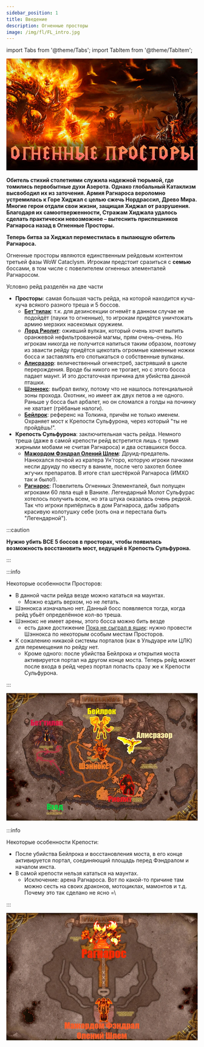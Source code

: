 ```yaml
---
sidebar_position: 1
title: Введение
description: Огненные просторы
image: /img/fl/FL_intro.jpg
---
```


import Tabs from '@theme/Tabs';
import TabItem from '@theme/TabItem';

<div className="text--center">

![FL](/img/fl/FL_intro.jpg)
</div>

<div className="text--center lore_text">

**Обитель стихий столетиями служила надежной тюрьмой, где томились первобытные духи Азерота. Однако глобальный Катаклизм
высвободил их из заточения. Армия Рагнароса вероломно устремилась к Горе Хиджал с целью сжечь Нордрассил, Древо Мира.
Многие герои отдали свои жизни, защищая Хиджал от разрушения. Благодаря их самоотверженности, Стражам Хиджала удалось
сделать практически невозможное – вытеснить приспешников Рагнароса назад в Огненные Просторы.**

**Теперь битва за Хиджал переместилась в пылающую обитель Рагнароса.**

</div>

Огненные просторы являются единственным рейдовым контентом третьей фазы WoW Cataclysm. Игрокам предстоит сразиться с
**семью** боссами, в том числе с повелителем огненных элементалей Рагнаросом.

Условно рейд разделён на две части

- <span className="dmg-fire">**Просторы**</span>: самая большая часть рейда, на которой находится куча-куча всякого разного треша и 5 боссов.
    - [**Бет'тилак**](fl/Bethtilac.md): т.к. для дезинсекции огнемёт в данном случае не подойдёт (пауки то огненные), то
      игрокам придётся уничтожать армию мерзких насекомых оружием.
    - [**Лорд Риолит**](fl/Rhyolith.md): оживший вулкан, который очень хочет выпить оранжевой нефильтрованной магмы,
      прям очень-очень. Но игрокам никогда не получится напиться таким образом,
      поэтому из зваисти рейду придётся щекотать огромные каменные ножки босса и заставлять его спотыкаться о
      собственные вулканы.
    - [**Алисразор**](fl/Alysrazor.md): величественный огнеястреб, застрявший в цикле перерождения. Вроде бы никого не
      трогает, но с этого босса падает маунт. И это достаточная причина для убийства данной пташки.
    - [**Шэннокс**](fl/Shannox.md): выбрал вилку, потому что не нашлось потенциальной зоны прохода.
      Охотник, но имеет аж двух петов а не одного. Раньше у босса был арбалет, но он сломался а голды на починку не хватает (грёбаные налоги).
    - [**Бейлрок**](fl/Baleroc.md): референс на Толкина, причём не только именем. Охраняет мост к Крепости Сульфурона,
      через который "ты не пройдёшь!".
- <span className="dmg-fire"><b>Крепость Сульфурона</b></span>: заключительная часть рейда. Немного треша (даже в самой крепости рейд встретится лишь с
  тремя жирными мобами не считая Рагнароса) и два оставшихся босса.
    - [**Мажордом Фэндрал Олений Шлем**](fl/Majordomo_Staghelm.md): Друид-предатель. Нанюхался почвой из кратера
      Ун'горо, которую игроки пачками несли друиду по квесту в ваниле, после чего захотел более жгучих препаратов. В
      итоге стал шестёркой Рагнароса (ИМХО так и было!).
    - [**Рагнарос**](fl/Ragnaros.md): Повелитель Огненных Элементалей, был попущен игроками 60 лвла ещё в Ваниле.
      Легендарный Молот Сульфурас хотелось получить всем, но эта штука оказалась очень редкой. Так что игроки припёрлись
      в
      дом Рагнароса, дабы забрать красивую
      колотушку себе (хоть она и перестала быть "Легендарной").

:::caution

<b>Нужно убить ВСЕ 5 боссов в просторах, чтобы появилась возможность восстановить мост, ведущий в Крепость Сульфурона.</b>

:::

<Tabs>
<TabItem value="1" label="Просторы">

:::info

Некоторые особенности Просторов:

- В данной части рейда везде можно кататься на маунтах.
    - Можно ездить верхом, но не летать.
- Шэннокса изначально нет. Данный босс появляется тогда, когда рейд убьёт определённое кол-во треша.
- Шэннокс не имеет арены, этого босса можно бить везде
    - есть даже достижение [Пока не сыграл в ящик](https://www.wowhead.com/cata/ru/achievement=5829): нужно провести
      Шэннокса по некоторым особым местам Просторов.
- К сожалению никакой системы порталов (как в Ульдуаре или ЦЛК) для перемещения по рейду нет.
    - Кроме одного: после убийства Бейлрока и открытия моста активируется портал на другом конце моста. Теперь рейд
      может после входа в рейд через портал попасть сразу же к Крепости Сульфурона.

:::

![FL](/img/fl/FL_map1.jpg)

</TabItem>
<TabItem value="2" label="Крепость Сульфурона">

:::info

Некоторые особенности Крепости:

- После убийства Бейлрока и восстановления моста, в его конце активируется портал, соединяющий площадь перед Фэндралом и
  началом инста.
- В самой крепости нельзя кататься на маунтах.
    - Исключение: арена Рагнароса. Вот по какой-то причине там можно сесть на своих драконов, мотоциклах, мамонтов и
      т.д. Почему это так сделано не ясно =\

:::

![FL](/img/fl/FL_map2.jpg)

</TabItem>
</Tabs>